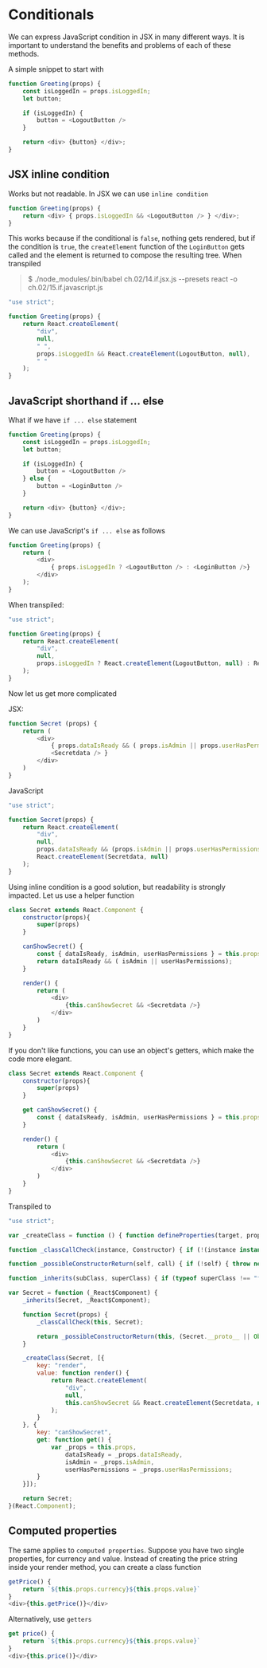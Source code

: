# Conditionals
We can express JavaScript condition in JSX in many different ways. It is important to understand the benefits and problems 
of each of these methods. 

A simple snippet to start with
```javascript
function Greeting(props) {
    const isLoggedIn = props.isLoggedIn;
    let button;

    if (isLoggedIn) {
        button = <LogoutButton />
    }

    return <div> {button} </div>;
}
```
## JSX inline condition
Works but not readable. In JSX we can use `inline condition`

```javascript
function Greeting(props) {
    return <div> { props.isLoggedIn && <LogoutButton /> } </div>;
}
```
This works because if the conditional is `false`, nothing gets rendered, but if the condition is `true`, the `createElement`
function of the `LoginButton` gets called and the element is returned to compose the resulting tree. When transpiled

> $ ./node_modules/.bin/babel ch.02/14.if.jsx.js --presets react -o ch.02/15.if.javascript.js

```javascript
"use strict";

function Greeting(props) {
    return React.createElement(
        "div",
        null,
        " ",
        props.isLoggedIn && React.createElement(LogoutButton, null),
        " "
    );
}
```
## JavaScript shorthand if ... else
What if we have `if ... else` statement
````javascript
function Greeting(props) {
    const isLoggedIn = props.isLoggedIn;
    let button;

    if (isLoggedIn) {
        button = <LogoutButton />
    } else {
        button = <LoginButton />
    }

    return <div> {button} </div>;
}
````
We can use JavaScript's `if ... else` as follows
```javascript
function Greeting(props) {
    return (
        <div>
            { props.isLoggedIn ? <LogoutButton /> : <LoginButton />}
        </div>
    );
}
```
When transpiled: 
```javascript
"use strict";

function Greeting(props) {
    return React.createElement(
        "div",
        null,
        props.isLoggedIn ? React.createElement(LogoutButton, null) : React.createElement(LoginButton, null)
    );
}
```
Now let us get more complicated 

JSX:
````javascript
function Secret (props) {
    return (
        <div>
            { props.dataIsReady && ( props.isAdmin || props.userHasPermissions) && 
            <Secretdata /> }
        </div>
    )
}
````
JavaScript
```javascript
"use strict";

function Secret(props) {
    return React.createElement(
        "div",
        null,
        props.dataIsReady && (props.isAdmin || props.userHasPermissions) && 
        React.createElement(Secretdata, null)
    );
}
```

Using inline condition is a good solution, but readability is strongly impacted. Let us use a helper function
```javascript
class Secret extends React.Component {
    constructor(props){
        super(props)
    }

    canShowSecret() {
        const { dataIsReady, isAdmin, userHasPermissions } = this.props;
        return dataIsReady && ( isAdmin || userHasPermissions);
    }

    render() {
        return (
            <div>
                {this.canShowSecret && <Secretdata />}
            </div>
        )
    }
}
```
If you don't like functions, you can use an object's getters, which make the code more elegant. 

```javascript
class Secret extends React.Component {
    constructor(props){
        super(props)
    }

    get canShowSecret() {
        const { dataIsReady, isAdmin, userHasPermissions } = this.props
    }

    render() {
        return (
            <div>
                {this.canShowSecret && <Secretdata />}
            </div>
        )
    }
}
```
Transpiled to
````javascript
"use strict";

var _createClass = function () { function defineProperties(target, props) { for (var i = 0; i < props.length; i++) { var descriptor = props[i]; descriptor.enumerable = descriptor.enumerable || false; descriptor.configurable = true; if ("value" in descriptor) descriptor.writable = true; Object.defineProperty(target, descriptor.key, descriptor); } } return function (Constructor, protoProps, staticProps) { if (protoProps) defineProperties(Constructor.prototype, protoProps); if (staticProps) defineProperties(Constructor, staticProps); return Constructor; }; }();

function _classCallCheck(instance, Constructor) { if (!(instance instanceof Constructor)) { throw new TypeError("Cannot call a class as a function"); } }

function _possibleConstructorReturn(self, call) { if (!self) { throw new ReferenceError("this hasn't been initialised - super() hasn't been called"); } return call && (typeof call === "object" || typeof call === "function") ? call : self; }

function _inherits(subClass, superClass) { if (typeof superClass !== "function" && superClass !== null) { throw new TypeError("Super expression must either be null or a function, not " + typeof superClass); } subClass.prototype = Object.create(superClass && superClass.prototype, { constructor: { value: subClass, enumerable: false, writable: true, configurable: true } }); if (superClass) Object.setPrototypeOf ? Object.setPrototypeOf(subClass, superClass) : subClass.__proto__ = superClass; }

var Secret = function (_React$Component) {
    _inherits(Secret, _React$Component);

    function Secret(props) {
        _classCallCheck(this, Secret);

        return _possibleConstructorReturn(this, (Secret.__proto__ || Object.getPrototypeOf(Secret)).call(this, props));
    }

    _createClass(Secret, [{
        key: "render",
        value: function render() {
            return React.createElement(
                "div",
                null,
                this.canShowSecret && React.createElement(Secretdata, null)
            );
        }
    }, {
        key: "canShowSecret",
        get: function get() {
            var _props = this.props,
                dataIsReady = _props.dataIsReady,
                isAdmin = _props.isAdmin,
                userHasPermissions = _props.userHasPermissions;
        }
    }]);

    return Secret;
}(React.Component);
````

## Computed properties 
The same applies to `computed properties`. Suppose you have two single properties, for currency and value. Instead of creating the price string inside your render method, you can create a class function

```javascript
getPrice() {
    return `${this.props.currency}${this.props.value}`
}
<div>{this.getPrice()}</div>
```
Alternatively, use `getters`
```javascript
get price() {
    return `${this.props.currency}${this.props.value}`
}
<div>{this.price()}</div>
```